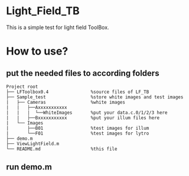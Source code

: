 # Light_Field_TB
This is a simple test for light field ToolBox.
# How to use?
## put the needed files to according folders

    Project root
    ├── LFToolbox0.4                %source files of LF_TB
    ├── Sample_test                 %store white images and test images
    |   ├── Cameras                 %white images
    |   |   ├──Axxxxxxxxxxx  
    |   |   |  └──WhiteImages       %put your data.c.0/1/2/3 here
    |   |   ├──Bxxxxxxxxxxx         %put your illum files here
    |   └── Images
    |       ├──B01                  %test images for illum
    |       └──F01                  %test images for lytro
    ├── demo.m 
    ├── ViewLightField.m
    └── README.md                   %this file

## run demo.m


